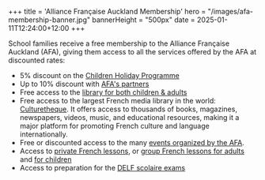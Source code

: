 +++
title = 'Alliance Française Auckland Membership'
hero = "/images/afa-membership-banner.jpg"
bannerHeight = "500px"
date = 2025-01-11T12:24:00+12:00
+++

School families receive a free membership to the Alliance Française Auckland (AFA), giving them access to all the services offered by the AFA at discounted rates:

- 5% discount on the [Children Holiday Programme](https://www.alliance-francaise.co.nz/learn-french/kids-and-teenagers/children-holiday-programme/)
- Up to 10% discount with [AFA's partners](https://www.alliance-francaise.co.nz/about-us/our-sponsors-and-partners/)
- Free access to the [library for both children & adults](https://www.alliance-francaise.co.nz/resources-and-services/library/)
- Free access to the largest French media library in the world: [Culturetheque](https://www.alliance-francaise.co.nz/resources-and-services/culturetheque/). It offers access to thousands of books, magazines, newspapers, videos, music, and educational resources, making it a major platform for promoting French culture and language internationally.
- Free or discounted access to the many [events organized by the AFA](https://www.alliance-francaise.co.nz/events/all-events/).
- Access to [private French lessons](https://www.alliance-francaise.co.nz/learn-french/private-tuition/), or [group French lessons for adults](https://www.alliance-francaise.co.nz/learn-french/adults/) and [for children](https://www.alliance-francaise.co.nz/learn-french/kids-and-teenagers/)
- Access to preparation for the [DELF scolaire exams](https://www.alliance-francaise.co.nz/diplomas/adults/delf-dalf-tout-public/)
